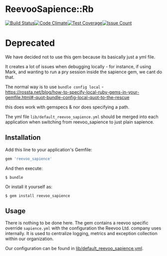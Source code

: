 # ReevooSapience::Rb

[![Build Status](https://travis-ci.org/reevoo/reevoo_sapience-rb.svg?branch=master)](https://travis-ci.org/reevoo/reevoo_sapience-rb)[![Code Climate](https://codeclimate.com/github/reevoo/reevoo_sapience-rb/badges/gpa.svg)](https://codeclimate.com/github/reevoo/reevoo_sapience-rb)[![Test Coverage](https://codeclimate.com/github/reevoo/reevoo_sapience-rb/badges/coverage.svg)](https://codeclimate.com/github/reevoo/reevoo_sapience-rb/coverage)[![Issue Count](https://codeclimate.com/github/reevoo/reevoo_sapience-rb/badges/issue_count.svg)](https://codeclimate.com/github/reevoo/reevoo_sapience-rb)

# Deprecated

We have decided not to use this gem because its basically just a yml file.

It creates a lot of issues when debugging locally - for instance, if using Mark, and wanting to run a pry session inside the sapience gem, we cant do that.

The normal way is to use `bundle config local` - https://rossta.net/blog/how-to-specify-local-ruby-gems-in-your-gemfile.html#-quot-bundle-config-local-quot-to-the-rescue

this does work with gemspecs & nor does specifying a path.

The yml file `lib/default_reevoo_sapience.yml` should be merged into each application when switching from reevoo_sapience to just plain sapience.

## Installation

Add this line to your application's Gemfile:

```ruby
gem 'reevoo_sapience'
```

And then execute:

    $ bundle

Or install it yourself as:

    $ gem install reevoo_sapience

## Usage

There is nothing to be done here. The gem contains a reevoo specific override `sapience.yml` with the configuration the Reevoo Ltd. company uses internally. It is used to centralize logging, metrics and exception collection within our organization.

Our configuration can be found in [lib/default_reevoo_sapience.yml](https://github.com/reevoo/reevoo_sapience-rb/blob/master/lib/default_reevoo_sapience.yml).

